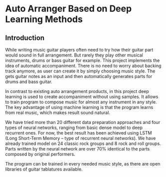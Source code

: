 # Auto Arranger Based on Deep Learning Methods
## Introduction
  While writing music guitar players often need to try how their guitar part would sound in full arrangement. But rarely they play other musical instruments, drums or bass guitar for example. This project implements the idea of automatic accompaniment. There is no need to worry about backing track anymore, as user can create it by simply choosing music style. The gets guitar notes as an input and then automatically generates parts for drums and bass guitar. 
  
  In contrast to existing auto arrangement products, in this project deep learning is used to create accompaniment without using samples. It allows to train program to compose music for almost any instrument in any style. The key advantage of using machine learning is that the program learns from real music, which makes result sound natural. 
  
  We have tried more than 20 different data preparation approaches and four types of neural networks, ranging from basic dense model to deep recurrent ones. For now, the best result has been achieved using LSTM (Long Short-Term Memory – type of recurrent neural networks). We have already trained model on 24 classic rock groups and 8 rock and roll groups. Parts written by the neural network are over 70% identical to the parts composed by original performers. 
  
  The program can be trained in every needed music style, as there are open libraries of guitar tablatures available. 
